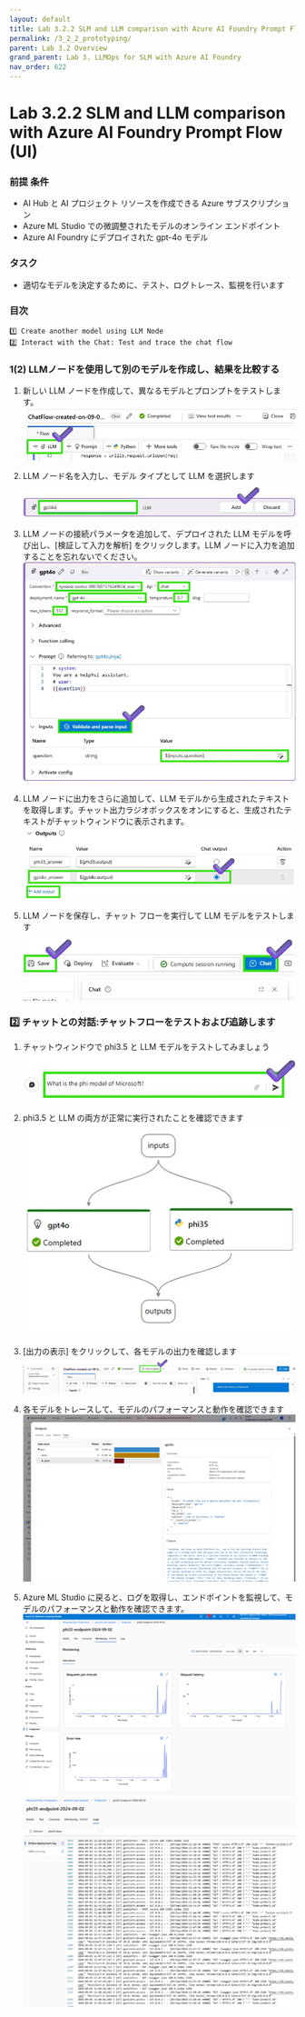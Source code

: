 ```yaml
---
layout: default
title: Lab 3.2.2 SLM and LLM comparison with Azure AI Foundry Prompt Flow (UI)
permalink: /3_2_2_prototyping/
parent: Lab 3.2 Overview
grand_parent: Lab 3. LLMOps for SLM with Azure AI Foundry
nav_order: 622
---
```


# Lab 3.2.2 SLM and LLM comparison with Azure AI Foundry Prompt Flow (UI)

### 前提 条件

- AI Hub と AI プロジェクト リソースを作成できる Azure サブスクリプション
- Azure ML Studio での微調整されたモデルのオンライン エンドポイント
- Azure AI Foundry にデプロイされた gpt-4o モデル 


### タスク

- 適切なモデルを決定するために、テスト、ログトレース、監視を行います

### 目次
    1️⃣ Create another model using LLM Node 
    2️⃣ Interact with the Chat: Test and trace the chat flow

### 1️(2) LLMノードを使用して別のモデルを作成し、結果を比較する
1. 新しい LLM ノードを作成して、異なるモデルとプロンプトをテストします。
![新しい LLM ノードの作成](images/add_llm.jpg)

2. LLM ノード名を入力し、モデル タイプとして LLM を選択します
![LLM ノード名を入力します](images/add_node_name.jpg)

3. LLM ノードの接続パラメータを追加して、デプロイされた LLM モデルを呼び出し、[検証して入力を解析] をクリックします。LLM ノードに入力を追加することを忘れないでください。
![接続パラメータを追加する](images/add_gpt4o_node.jpg)

4. LLM ノードに出力をさらに追加して、LLM モデルから生成されたテキストを取得します。チャット出力ラジオボックスをオンにすると、生成されたテキストがチャットウィンドウに表示されます。
![接続パラメータを追加する](images/add_more_output.jpg)

5. LLM ノードを保存し、チャット フローを実行して LLM モデルをテストします
![LLM ノードの保存](images/save_open_chat_window.jpg)


### 2️⃣ チャットとの対話:チャットフローをテストおよび追跡します
1. チャットウィンドウで phi3.5 と LLM モデルをテストしてみましょう
![PHI3.5 モデルと LLM モデルのテスト](images/ask_about_phi.jpg)

2. phi3.5 と LLM の両方が正常に実行されたことを確認できます 
![LLM ノードの保存](images/final_dag_graph.jpg)

3. [出力の表示] をクリックして、各モデルの出力を確認します
![[出力の表示] をクリックします](images/click_view_output.jpg)


4. 各モデルをトレースして、モデルのパフォーマンスと動作を確認できます
![各モデルをトレースする](images/two_model_comparison.png)

5. Azure ML Studio に戻ると、ログを取得し、エンドポイントを監視して、モデルのパフォーマンスと動作を確認できます。
![エンドポイント](images/monitor_endpoint_metrics.png)
![エンドポイントログの監視](images/endpoint_log.png)

